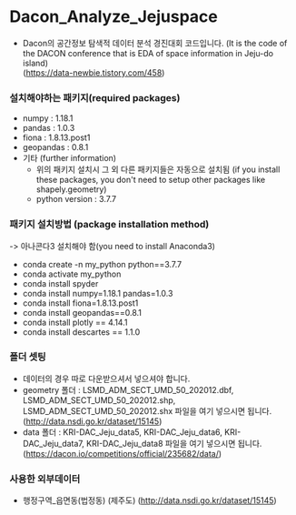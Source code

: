 # Dacon_Analyze_Jejuspace
* Dacon의 공간정보 탐색적 데이터 분석 경진대회 코드입니다. (It is the code of the DACON conference that is EDA of space information in Jeju-do island)  
(https://data-newbie.tistory.com/458)

### 설치해야하는 패키지(required packages)
* numpy : 1.18.1
* pandas : 1.0.3
* fiona : 1.8.13.post1
* geopandas : 0.8.1
* 기타 (further information)
  * 위의 패키지 설치시 그 외 다른 패키지들은 자동으로 설치됨 (if you install these packages, you don't need to setup other packages like shapely.geometry)
  * python version : 3.7.7 

### 패키지 설치방법 (package installation method)
  -> 아나콘다3 설치해야 함(you need to install Anaconda3)
* conda create -n my_python python==3.7.7
* conda activate my_python
* conda install spyder
* conda install numpy=1.18.1 pandas=1.0.3
* conda install fiona=1.8.13.post1
* conda install geopandas==0.8.1
* conda install plotly == 4.14.1
* conda install descartes == 1.1.0

### 폴더 셋팅
* 데이터의 경우 따로 다운받으셔서 넣으셔야 합니다.
* geometry 폴더 : LSMD_ADM_SECT_UMD_50_202012.dbf, LSMD_ADM_SECT_UMD_50_202012.shp, LSMD_ADM_SECT_UMD_50_202012.shx 파일을 여기 넣으시면 됩니다.
(http://data.nsdi.go.kr/dataset/15145)
* data 폴더 : KRI-DAC_Jeju_data5, KRI-DAC_Jeju_data6, KRI-DAC_Jeju_data7, KRI-DAC_Jeju_data8 파일을 여기 넣으시면 됩니다.
(https://dacon.io/competitions/official/235682/data/)

### 사용한 외부데이터
* 행정구역_읍면동(법정동) (제주도)
(http://data.nsdi.go.kr/dataset/15145)


